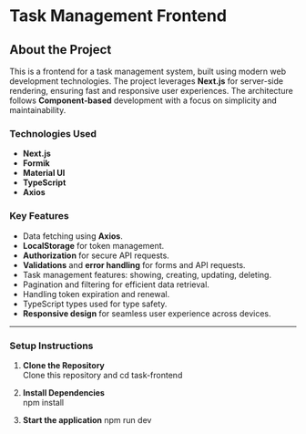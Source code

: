 # Task Management Frontend

## About the Project
This is a frontend for a task management system, built using modern web development technologies. The project leverages **Next.js** for server-side rendering, ensuring fast and responsive user experiences. The architecture follows **Component-based** development with a focus on simplicity and maintainability.

### Technologies Used

- **Next.js**  
- **Formik**  
- **Material UI**  
- **TypeScript**  
- **Axios**  

### Key Features

- Data fetching using **Axios**.
- **LocalStorage** for token management.
- **Authorization** for secure API requests.
- **Validations** and **error handling** for forms and API requests.
- Task management features: showing, creating, updating, deleting.
- Pagination and filtering for efficient data retrieval.
- Handling token expiration and renewal.
- TypeScript types used for type safety.
- **Responsive design** for seamless user experience across devices.


---

### Setup Instructions

1. **Clone the Repository**  
   Clone this repository and cd task-frontend

2. **Install Dependencies**  
   npm install

3. **Start the application**
   npm run dev

